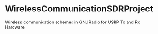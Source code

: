 WirelessCommunicationSDRProject
===============================

Wireless communication schemes in GNURadio for USRP Tx and Rx Hardware
